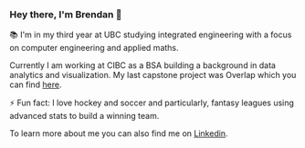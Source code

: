 ### Hey there, I'm Brendan 👋

📚 I'm in my third year at UBC studying integrated engineering with a focus on computer engineering and applied maths.

Currently I am working at CIBC as a BSA building a background in data analytics and visualization.
My last capstone project was Overlap which you can find [here](https://github.com/IGEN330-Overlap/Overlap). 

⚡ Fun fact: I love hockey and soccer and particularly, fantasy leagues using advanced stats to build a winning team.

To learn more about me you can also find me on [Linkedin](https://www.linkedin.com/in/brendan-lai-176460182).

<!--
**Brendanlai/BrendanLai** is a ✨ _special_ ✨ repository because its `README.md` (this file) appears on your GitHub profile.

Here are some ideas to get you started:

- 🔭 I’m currently working on ...
- 🌱 I’m currently learning ...
- 👯 I’m looking to collaborate on ...
- 🤔 I’m looking for help with ...
- 💬 Ask me about ...
- 📫 How to reach me: ...
- 😄 Pronouns: ...
- ⚡ Fun fact: ...
-->
